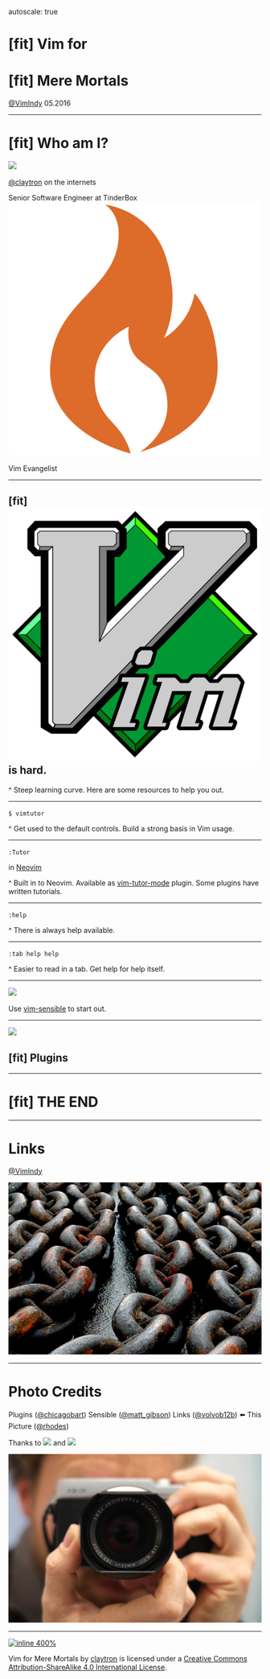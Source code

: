 autoscale: true

# [fit] Vim for
# [fit] Mere Mortals

[@VimIndy][vimindy] 05.2016

-------------------------------------------------------------------------------

# [fit] __Who__ am I?

![][claytron-avatar]

[@claytron][claytron] on the internets

Senior Software Engineer at TinderBox ![fit][tinderbox]

Vim Evangelist

-------------------------------------------------------------------------------

## [fit] ![inline][vim-logo] **is** hard.

^ Steep learning curve.
Here are some resources to help you out.

-------------------------------------------------------------------------------

`$ vimtutor`

^ Get used to the default controls.
Build a strong basis in Vim usage.

-------------------------------------------------------------------------------

`:Tutor`

in [Neovim][neovim]

^ Built in to Neovim.
Available as [vim-tutor-mode][vim-tutor-mode] plugin.
Some plugins have written tutorials.

-------------------------------------------------------------------------------

`:help`

^ There is always help available.

-------------------------------------------------------------------------------

`:tab help help`

^ Easier to read in a tab.
Get help for help itself.

-------------------------------------------------------------------------------

![][sensible]

Use [vim-sensible][vim-sensible] to start out.

-------------------------------------------------------------------------------

![][plugins]

## [fit] Plugins

-------------------------------------------------------------------------------

# [fit] THE END

-------------------------------------------------------------------------------

# Links

[@VimIndy][vimindy]

![right filtered][links]

-------------------------------------------------------------------------------

# Photo Credits

Plugins ([@chicagobart][plugins-credit])
Sensible ([@matt_gibson][sensible-credit])
Links ([@volvob12b][links-credit])
:arrow_left: This Picture ([@rhodes][images-credit])

Thanks to [![][flickr-logo]][flickr] 
and [![][cc-logo]][cc]

![left filtered][images]

-------------------------------------------------------------------------------

[![inline 400%][cc-by-sa-4-0-logo]][cc-by-sa-4-0]

Vim for Mere Mortals by [claytron][claytron] is licensed under a [Creative Commons Attribution-ShareAlike 4.0 International License][cc-by-sa-4-0].

[//]: # ( Links                                                               )
[//]: # ( ------------------------------------------------------------------- )
[vimindy]: https://twitter.com/vimindy
[claytron]: http://twitter.com/claytron
[claytron-avatar]: images/claytron.jpg
[tinderbox]: images/TinderboxLogo.png
[vim-logo]: images/vim-logo.png
[vim-tutor-mode]: https://github.com/fmoralesc/vim-tutor-mode
[neovim]: https://neovim.io
[vim-sensible]: https://github.com/tpope/vim-sensible/

[//]: # ( Online Videos                                                       )
[//]: # ( ------------------------------------------------------------------- )

[//]: # ( CC Images                                                           )
[//]: # ( ------------------------------------------------------------------- )
[plugins]: images/plugins.jpg
[plugins-credit]: https://flic.kr/p/7SQuUv
[sensible]: images/sensible.jpg
[sensible-credit]: https://flic.kr/p/dMBvmp
[links]: images/links.jpg
[links-credit]: https://flic.kr/p/fTfXkN
[images]: images/images.jpg
[images-credit]: https://flic.kr/p/dDdb1M
[cc-logo]: images/cc.logo.large.png
[cc]: https://creativecommons.org
[flickr-logo]: images/flickr.png
[flickr]: https://www.flickr.com

[//]: # ( CC Attribution                                                      )
[//]: # ( ------------------------------------------------------------------- )
[cc-by-sa-4-0-logo]: https://i.creativecommons.org/l/by-sa/4.0/88x31.png
[cc-by-sa-4-0]: http://creativecommons.org/licenses/by-sa/4.0/

[//]: # ( ------------------------------------------------------------------- )
